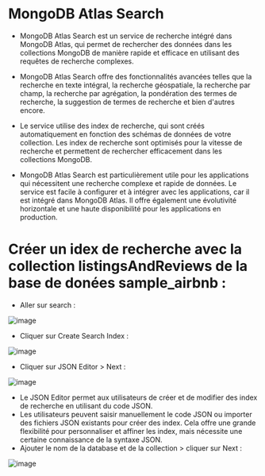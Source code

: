 # MongoDB Atlas Search

- MongoDB Atlas Search est un service de recherche intégré dans MongoDB Atlas, qui permet de rechercher des données dans les collections MongoDB de manière rapide et efficace en utilisant des requêtes de recherche complexes.

- MongoDB Atlas Search offre des fonctionnalités avancées telles que la recherche en texte intégral, la recherche géospatiale, la recherche par champ, la recherche par agrégation, la pondération des termes de recherche, la suggestion de termes de recherche et bien d'autres encore.

- Le service utilise des index de recherche, qui sont créés automatiquement en fonction des schémas de données de votre collection. Les index de recherche sont optimisés pour la vitesse de recherche et permettent de rechercher efficacement dans les collections MongoDB.

- MongoDB Atlas Search est particulièrement utile pour les applications qui nécessitent une recherche complexe et rapide de données. Le service est facile à configurer et à intégrer avec les applications, car il est intégré dans MongoDB Atlas. Il offre également une évolutivité horizontale et une haute disponibilité pour les applications en production.

# Créer un idex de recherche avec la collection listingsAndReviews de la base de donées sample_airbnb :

- Aller sur search :

![image](https://user-images.githubusercontent.com/123749462/226069383-10e305f2-32ae-4365-9194-34e36972a8c3.png)

- Cliquer sur Create Search Index :

![image](https://user-images.githubusercontent.com/123749462/226071736-a6cc2edb-bf86-4ec7-9b97-6a5e392adfa8.png)

- Cliquer sur JSON Editor > Next :

![image](https://user-images.githubusercontent.com/123749462/226071966-dd9b4715-8210-48e0-a956-b5e8fcf7860e.png)

- Le JSON Editor permet aux utilisateurs de créer et de modifier des index de recherche en utilisant du code JSON. 
- Les utilisateurs peuvent saisir manuellement le code JSON ou importer des fichiers JSON existants pour créer des index. Cela offre une grande flexibilité pour personnaliser et affiner les index, mais nécessite une certaine connaissance de la syntaxe JSON.
- Ajouter le nom de la database et de la collection > cliquer sur Next :

![image](https://user-images.githubusercontent.com/123749462/226072191-f93d2fa0-8c88-46aa-aaca-5a8a48f9b57a.png)





